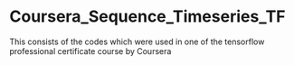 # Coursera_Sequence_Timeseries_TF
This consists of the codes which were used in one of the tensorflow professional certificate course by Coursera
